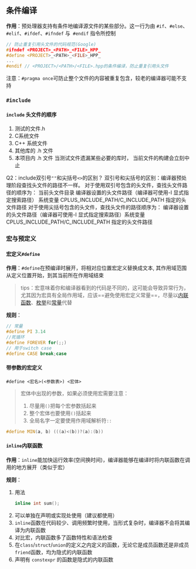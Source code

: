## 条件编译

**作用**：预处理器支持有条件地编译源文件的某些部分。这一行为由 `#if`、`#else`、`#elif`、`#ifdef`、`#ifndef` 与` #endif` 指令所控制

```cpp
// 防止重复引用头文件的代码规范(Google)
#ifndef <PROJECT>_<PATH>_<FILE>_HPP_
#define <PROJECT>_<PATH>_<FILE>_HPP_
...
#endif // <PROJECT>/<PATH>/<FILE>.hpp的条件编译，防止重复引用头文件
```
注意：`#pragma once`可防止整个文件的内容被重复包含，较老的编译器可能不支持

### `#include`
#### `include` 头文件的顺序
1. 测试的文件.h 
2. C系统文件
3. C++ 系统文件
4. 其他库的 .h 文件
5. 本项目内 .h 文件
当测试文件遗漏某些必要的库时， 当前文件的构建会立刻中止



Q2：include双引号`""`和尖括号`<>`的区别？
双引号和尖括号的区别：编译器预处理阶段查找头文件的路径不一样。 对于使用双引号包含的头文件，查找头文件路径的顺序为： 当前头文件目录 编译器设置的头文件路径（编译器可使用-I 显式指定搜索路径） 系统变量 CPLUS_INCLUDE_PATH/C_INCLUDE_PATH 指定的头文件路径 对于使用尖括号包含的头文件，查找头文件的路径顺序为： 编译器设置的头文件路径（编译器可使用-I 显式指定搜索路径）系统变量 CPLUS_INCLUDE_PATH/C_INCLUDE_PATH 指定的头文件路径


### 宏与预定义

#### 宏定义`#define`

**作用**：`#define`在预编译时展开，将相对应位置宏定义替换成文本, 其作用域范围从定义位置开始，到其当前所在作用域结束

> tips：宏意味着你和编译器看到的代码是不同的，这可能会导致异常行为，尤其因为宏具有全局作用域，应该==避免使用宏定义常量==，尽量以[内联函数](#jump1)、[枚举](#jump2)和[常量](#jump3)代替

**规则**：

```cpp
// 常量
#define PI 3.14
//死循环
#define FOREVER for(;;)
// 用于switch case
#define CASE break;case 
```


#### 带参数的宏定义

`#define <宏名>(<参数表>) <宏体>`

> 宏体中出现的参数，如果必须使用宏需要注意：
> 1. 尽量用`()`把每个宏参数括起来
> 2. 整个宏体也要使用`()`括起来
> 3. 全局名字一定要使用作用域解析符`::`

```cpp
#define MIN(a, b) (((a)<(b))?(a):(b))
```


#### `inline`内联函数<span id="jump1"></span>
**作用**：`inline`能加快运行效率(空间换时间)，编译器能够在编译时将内联函数在调用的地方展开（类似于宏）

**规则**：
1. 用法
    ```cpp
    inline int sum();
    ```
2. 可以单独在声明或实现处使用（建议都使用）
3. `inline`函数在代码较少、调用频繁时使用，当形式复杂时，编译器不会将其编译为内联函数
4. 对比宏，内联函数多了函数特性和语法检查
5. 在`class`/`struct`/`union`的定义之内定义的函数，无论它是成员函数还是非成员`friend`函数，均为隐式的内联函数
6. 声明有 `constexpr` 的函数是隐式的内联函数
